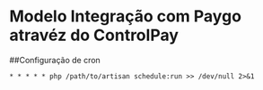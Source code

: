 # Modelo Integração com Paygo atravéz do ControlPay

##Configuração de cron

```shell
* * * * * php /path/to/artisan schedule:run >> /dev/null 2>&1
```
